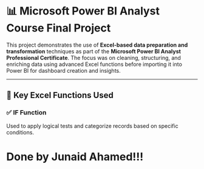 # 📊 Microsoft Power BI Analyst Course Final Project

This project demonstrates the use of **Excel-based data preparation and transformation** techniques as part of the **Microsoft Power BI Analyst Professional Certificate**. The focus was on cleaning, structuring, and enriching data using advanced Excel functions before importing it into Power BI for dashboard creation and insights.

---

## 🧠 Key Excel Functions Used

### ✅ IF Function
Used to apply logical tests and categorize records based on specific conditions.

# Done by  Junaid Ahamed!!!
